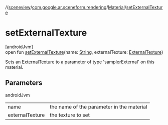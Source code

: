 //[sceneview](../../../index.md)/[com.google.ar.sceneform.rendering](../index.md)/[Material](index.md)/[setExternalTexture](set-external-texture.md)

# setExternalTexture

[androidJvm]\
open fun [setExternalTexture](set-external-texture.md)(name: [String](https://developer.android.com/reference/kotlin/java/lang/String.html), externalTexture: [ExternalTexture](../-external-texture/index.md))

Sets an [ExternalTexture](../-external-texture/index.md) to a parameter of type 'samplerExternal' on this material.

## Parameters

androidJvm

| | |
|---|---|
| name | the name of the parameter in the material |
| externalTexture | the texture to set |
